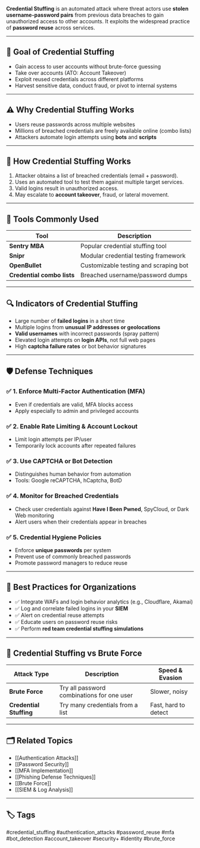 **Credential Stuffing** is an automated attack where threat actors use **stolen username-password pairs** from previous data breaches to gain unauthorized access to other accounts. It exploits the widespread practice of **password reuse** across services.

---

## 🎯 Goal of Credential Stuffing

- Gain access to user accounts without brute-force guessing
- Take over accounts (ATO: Account Takeover)
- Exploit reused credentials across different platforms
- Harvest sensitive data, conduct fraud, or pivot to internal systems

---

## ⚠️ Why Credential Stuffing Works

- Users reuse passwords across multiple websites
- Millions of breached credentials are freely available online (combo lists)
- Attackers automate login attempts using **bots** and **scripts**

---

## 🧰 How Credential Stuffing Works

1. Attacker obtains a list of breached credentials (email + password).
2. Uses an automated tool to test them against multiple target services.
3. Valid logins result in unauthorized access.
4. May escalate to **account takeover**, fraud, or lateral movement.

---

## 🧪 Tools Commonly Used

| Tool            | Description                                |
|------------------|--------------------------------------------|
| **Sentry MBA**   | Popular credential stuffing tool           |
| **Snipr**        | Modular credential testing framework       |
| **OpenBullet**   | Customizable testing and scraping bot      |
| **Credential combo lists** | Breached username/password dumps |

---

## 🔍 Indicators of Credential Stuffing

- Large number of **failed logins** in a short time
- Multiple logins from **unusual IP addresses or geolocations**
- **Valid usernames** with incorrect passwords (spray pattern)
- Elevated login attempts on **login APIs**, not full web pages
- High **captcha failure rates** or bot behavior signatures

---

## 🛡️ Defense Techniques

### ✅ 1. **Enforce Multi-Factor Authentication (MFA)**

- Even if credentials are valid, MFA blocks access
- Apply especially to admin and privileged accounts

### ✅ 2. **Enable Rate Limiting & Account Lockout**

- Limit login attempts per IP/user
- Temporarily lock accounts after repeated failures

### ✅ 3. **Use CAPTCHA or Bot Detection**

- Distinguishes human behavior from automation
- Tools: Google reCAPTCHA, hCaptcha, BotD

### ✅ 4. **Monitor for Breached Credentials**

- Check user credentials against **Have I Been Pwned**, SpyCloud, or Dark Web monitoring
- Alert users when their credentials appear in breaches

### ✅ 5. **Credential Hygiene Policies**

- Enforce **unique passwords** per system
- Prevent use of commonly breached passwords
- Promote password managers to reduce reuse

---

## 🧠 Best Practices for Organizations

- ✅ Integrate WAFs and login behavior analytics (e.g., Cloudflare, Akamai)
- ✅ Log and correlate failed logins in your **SIEM**
- ✅ Alert on credential reuse attempts
- ✅ Educate users on password reuse risks
- ✅ Perform **red team credential stuffing simulations**

---

## 🛑 Credential Stuffing vs Brute Force

| Attack Type        | Description                                      | Speed & Evasion     |
|--------------------|--------------------------------------------------|---------------------|
| **Brute Force**    | Try all password combinations for one user       | Slower, noisy       |
| **Credential Stuffing** | Try many credentials from a list           | Fast, hard to detect|

---

## 🗂 Related Topics

- [[Authentication Attacks]]
- [[Password Security]]
- [[MFA Implementation]]
- [[Phishing Defense Techniques]]
- [[Brute Force]]
- [[SIEM & Log Analysis]]

---

## 🏷 Tags

#credential_stuffing #authentication_attacks #password_reuse #mfa #bot_detection #account_takeover #security+ #identity #brute_force
